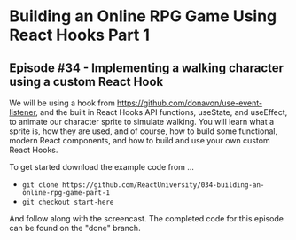 # Building an Online RPG Game Using React Hooks Part 1

## Episode #34 - Implementing a walking character using a custom React Hook

We will be using a hook from https://github.com/donavon/use-event-listener, and the built in React Hooks API functions, useState, and useEffect, to animate our character sprite to simulate walking. You will learn what a sprite is, how they are used, and of course, how to build some functional, modern React components, and how to build and use your own custom React Hooks.

To get started download the example code from ...

- `git clone https://github.com/ReactUniversity/034-building-an-online-rpg-game-part-1`
- `git checkout start-here`

And follow along with the screencast. The completed code for this episode can be found on the "done" branch.
